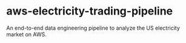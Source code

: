 # aws-electricity-trading-pipeline
An end-to-end data engineering pipeline to analyze the US electricity market on AWS.
